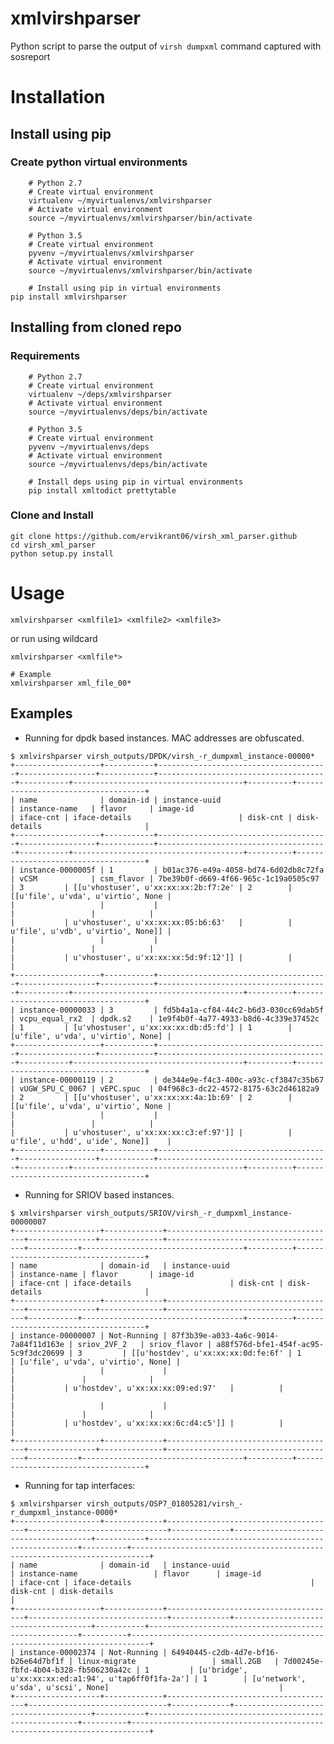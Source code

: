 # xmlvirshparser

Python script to parse the output of `virsh dumpxml` command captured with sosreport

# Installation

## Install using pip

### Create python virtual environments

        # Python 2.7
        # Create virtual environment
        virtualenv ~/myvirtualenvs/xmlvirshparser
        # Activate virtual environment
        source ~/myvirtualenvs/xmlvirshparser/bin/activate

        # Python 3.5
        # Create virtual environment
        pyvenv ~/myvirtualenvs/xmlvirshparser
        # Activate virtual environment
        source ~/myvirtualenvs/xmlvirshparser/bin/activate

        # Install using pip in virtual environments
	pip install xmlvirshparser

## Installing from cloned repo

### Requirements
        
        # Python 2.7
        # Create virtual environment
        virtualenv ~/deps/xmlvirshparser
        # Activate virtual environment
        source ~/myvirtualenvs/deps/bin/activate

        # Python 3.5
        # Create virtual environment
        pyvenv ~/myvirtualenvs/deps
        # Activate virtual environment
        source ~/myvirtualenvs/deps/bin/activate
        
        # Install deps using pip in virtual environments
        pip install xmltodict prettytable

### Clone and Install

	git clone https://github.com/ervikrant06/virsh_xml_parser.github
	cd virsh_xml_parser
	python setup.py install

# Usage

	xmlvirshparser <xmlfile1> <xmlfile2> <xmlfile3>

  or run using wildcard

	xmlvirshparser <xmlfile*>

	# Example
	xmlvirshparser xml_file_00*

## Examples

   - Running for dpdk based instances. MAC addresses are obfuscated.

~~~
$ xmlvirshparser virsh_outputs/DPDK/virsh_-r_dumpxml_instance-00000*
+-------------------+-----------+--------------------------------------+-----------------+------------+--------------------------------------+-----------+--------------------------------------+----------+------------------------------------+
| name              | domain-id | instance-uuid                        | instance-name   | flavor     | image-id                             | iface-cnt | iface-details                        | disk-cnt | disk-details                       |
+-------------------+-----------+--------------------------------------+-----------------+------------+--------------------------------------+-----------+--------------------------------------+----------+------------------------------------+
| instance-0000005f | 1         | b01ac376-e49a-4058-bd74-6d02db8c72fa | vCSM            | csm_flavor | 7be39b0f-d669-4f66-965c-1c19a0505c97 | 3         | [[u'vhostuser', u'xx:xx:xx:2b:f7:2e' | 2        | [[u'file', u'vda', u'virtio', None |
|                   |           |                                      |                 |            |                                      |           | u'vhostuser', u'xx:xx:xx:05:b6:63'   |          | u'file', u'vdb', u'virtio', None]] |
|                   |           |                                      |                 |            |                                      |           | u'vhostuser', u'xx:xx:xx:5d:9f:12']] |          |                                    |
+-------------------+-----------+--------------------------------------+-----------------+------------+--------------------------------------+-----------+--------------------------------------+----------+------------------------------------+
| instance-00000033 | 3         | fd5b4a1a-cf84-44c2-b6d3-030cc69dab5f | vcpu_equal_rx2  | dpdk.s2    | 1e9f4b0f-4a77-4933-b8d6-4c339e37452c | 1         | [u'vhostuser', u'xx:xx:xx:db:d5:fd'] | 1        | [u'file', u'vda', u'virtio', None] |
+-------------------+-----------+--------------------------------------+-----------------+------------+--------------------------------------+-----------+--------------------------------------+----------+------------------------------------+
| instance-00000119 | 2         | de344e9e-f4c3-400c-a93c-cf3847c35b67 | vUGW_SPU_C_0067 | vEPC.spuc  | 04f968c3-dc22-4572-8175-63c2d46182a9 | 2         | [[u'vhostuser', u'xx:xx:xx:4a:1b:69' | 2        | [[u'file', u'vda', u'virtio', None |
|                   |           |                                      |                 |            |                                      |           | u'vhostuser', u'xx:xx:xx:c3:ef:97']] |          | u'file', u'hdd', u'ide', None]]    |
+-------------------+-----------+--------------------------------------+-----------------+------------+--------------------------------------+-----------+--------------------------------------+----------+------------------------------------+
~~~

   - Running for SRIOV based instances.

~~~
$ xmlvirshparser virsh_outputs/SRIOV/virsh_-r_dumpxml_instance-00000007 
+-------------------+-------------+--------------------------------------+---------------+--------------+--------------------------------------+-----------+------------------------------------+----------+------------------------------------+
| name              | domain-id   | instance-uuid                        | instance-name | flavor       | image-id                             | iface-cnt | iface-details                      | disk-cnt | disk-details                       |
+-------------------+-------------+--------------------------------------+---------------+--------------+--------------------------------------+-----------+------------------------------------+----------+------------------------------------+
| instance-00000007 | Not-Running | 87f3b39e-a033-4a6c-9014-7a84f11d163e | sriov_2VF_2   | sriov_flavor | a88f576d-bfe1-454f-ac95-5c9f3dc20699 | 3         | [[u'hostdev', u'xx:xx:xx:0d:fe:6f' | 1        | [u'file', u'vda', u'virtio', None] |
|                   |             |                                      |               |              |                                      |           | u'hostdev', u'xx:xx:xx:09:ed:97'   |          |                                    |
|                   |             |                                      |               |              |                                      |           | u'hostdev', u'xx:xx:xx:6c:d4:c5']] |          |                                    |
+-------------------+-------------+--------------------------------------+---------------+--------------+--------------------------------------+-----------+------------------------------------+----------+------------------------------------+
~~~

   - Running for tap interfaces:

~~~
$ xmlvirshparser virsh_outputs/OSP7_01805281/virsh_-r_dumpxml_instance-0000*
+-------------------+-------------+--------------------------------------+-------------------------------+-------------+--------------------------------------+-----------+------------------------------------------------------+----------+--------------------------------------------------------------------------+
| name              | domain-id   | instance-uuid                        | instance-name                 | flavor      | image-id                             | iface-cnt | iface-details                                        | disk-cnt | disk-details                                                             |
+-------------------+-------------+--------------------------------------+-------------------------------+-------------+--------------------------------------+-----------+------------------------------------------------------+----------+--------------------------------------------------------------------------+
| instance-00002374 | Not-Running | 64940445-c2db-4d7e-bf16-b26e64d7bf1f | linux-migrate                 | small.2GB   | 7d00245e-fbfd-4b04-b328-fb506230a42c | 1         | [u'bridge', u'xx:xx:xx:ed:a1:94', u'tap6ff0f1fa-2a'] | 1        | [u'network', u'sda', u'scsi', None]                                      |
+-------------------+-------------+--------------------------------------+-------------------------------+-------------+--------------------------------------+-----------+------------------------------------------------------+----------+--------------------------------------------------------------------------+
~~~
